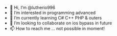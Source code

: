 - 👋 Hi, I’m @lutherio996
- 👀 I’m interested in programming advanced
- 🌱 I’m currently learning C# C++ PHP & outers
- 💞️ I’m looking to collaborate on ios bypass in future
- 📫 How to reach me ... not possible in moment!

<!---
lutherio996/lutherio996 is a ✨ special ✨ repository because its `README.md` (this file) appears on your GitHub profile.
You can click the Preview link to take a look at your changes.
--->
